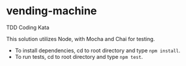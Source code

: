 # vending-machine
TDD Coding Kata

This solution utilizes Node, with Mocha and Chai for testing.

* To install dependencies, cd to root directory and type `npm install`.
* To run tests, cd to root directory and type `npm test`.
